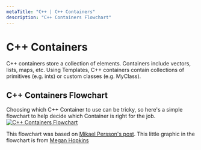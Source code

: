 ```yaml
---
metaTitle: "C++ | C++ Containers"
description: "C++ Containers Flowchart"
---
```


# C++ Containers


C++ containers store a collection of elements.  Containers include vectors, lists, maps, etc.  Using Templates, C++ containers contain collections of primitives (e.g. ints) or custom classes (e.g. MyClass).



## C++ Containers Flowchart


Choosing which C++ Container to use can be tricky, so here's a simple flowchart to help decide which Container is right for the job.
[<img src="https://i.stack.imgur.com/3HnJX.png" alt="C++ Containers Flowchart">](https://docs.google.com/drawings/d/1c-qvy499kxaYXM70DM34rOnEBCzgQLopyNDEXdaK0eU/edit)

This flowchart was based on [Mikael Persson's post](https://stackoverflow.com/a/22671607).
This little graphic in the flowchart is from [Megan Hopkins](https://dribbble.com/shots/1673636-Pushpop)

